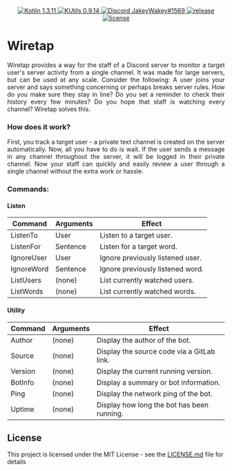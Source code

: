 <p align="center">
  <a href="https://kotlinlang.org/">
    <img src="https://img.shields.io/badge/Kotlin-1.3.11-blue.svg" alt="Kotlin 1.3.11">
  </a>
  <a href="https://gitlab.com/Aberrantfox/KUtils">
    <img src="https://img.shields.io/badge/KUtils-0.9.14-blue.svg" alt="KUtils 0.9.14">
  </a>
  <a href="https://discordapp.com/users/254786431656919051/">
    <img src="https://img.shields.io/badge/Discord-JakeyWakey%231569-lightgrey.svg" alt="Discord JakeyWakey#1569">
  </a>
  <a href="https://GitHub.com/JakeJMattson/Wiretap/releases/">
    <img src="https://img.shields.io/github/release/JakeJMattson/Wiretap.svg" alt="release">
  </a>
  <a href="LICENSE.md">
    <img src="https://img.shields.io/github/license/JakeJMattson/Wiretap.svg" alt="license">
  </a>
</p>

# Wiretap
<p align="justify">
Wiretap provides a way for the staff of a Discord server to monitor a target user's server activity from a single channel.
It was made for large servers, but can be used at any scale.
Consider the following: A user joins your server and says something concerning or perhaps breaks server rules.
How do you make sure they stay in line? Do you set a reminder to check their history every few minutes? 
Do you hope that staff is watching every channel? Wiretap solves this.
</p>

### How does it work?
<p align="justify">
First, you track a target user - a private text channel is created on the server automatically.
Now, all you have to do is wait.
If the user sends a message in any channel throughout the server, it will be logged in their private channel.
Now your staff can quickly and easily review a user through a single channel without the extra work or hassle.
</p>

### Commands: 

#### Listen

| Command   | Arguments | Effect                                    |
| ------    | ------    | ------                                    |
| ListenTo  | User      | Listen to a target user.                  |
| ListenFor | Sentence  | Listen for a target word.                 |
| IgnoreUser| User      | Ignore previously listened user.          |
| IgnoreWord| Sentence  | Ignore previously listened word.          |
| ListUsers | (none)    | List currently watched users.             |
| ListWords | (none)    | List currently watched words.             |

#### Utility

| Command   | Arguments | Effect                                    |
| ------    | ------    | ------                                    |
| Author    | (none)    | Display the author of the bot.            |
| Source    | (none)    | Display the source code via a GitLab link.|
| Version   | (none)    | Display the current running version.      |
| BotInfo   | (none)    | Display a summary or bot information.     |
| Ping      | (none)    | Display the network ping of the bot.      |
| Uptime    | (none)    | Display how long the bot has been running.|

## License
This project is licensed under the MIT License - see the [LICENSE.md](LICENSE.md) file for details
